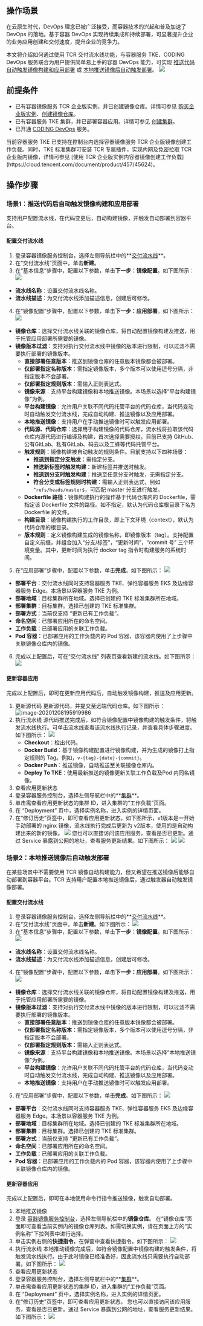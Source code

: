 ## 操作场景 
在云原生时代，DevOps 理念已被广泛接受，而容器技术的兴起和普及加速了 DevOps 的落地。基于容器 DevOps 实现持续集成和持续部署，可显著提升企业的业务应用创建和交付速度，提升企业的竞争力。

本文将介绍如何通过使用 TCR 交付流水线功能，与容器服务 TKE、CODING DevOps 服务联合为用户提供简单易上手的容器 DevOps 能力，可实现 [推送代码自动触发镜像构建和应用部署](#scene1) 或 [本地推送镜像后自动触发部署](#scene2)。
![](https://main.qcloudimg.com/raw/543866ebfc5173c7cc51211131b84051.svg)

## 前提条件 

- 已有容器镜像服务 TCR 企业版实例，并已创建镜像仓库。详情可参见 [购买企业版实例](https://cloud.tencent.com/document/product/1141/51110)、[创建镜像仓库](https://cloud.tencent.com/document/product/1141/41811#.E5.88.9B.E5.BB.BA.E9.95.9C.E5.83.8F.E4.BB.93.E5.BA.93)。
- 已有容器服务 TKE 集群，并已部署容器应用。详情可参见 [创建集群](https://cloud.tencent.com/document/product/457/32189)。
- 已开通 [CODING DevOps](https://cloud.tencent.com/document/product/1115/37268) 服务。


<dx-alert infotype="explain" title="">
当前容器服务 TKE 已支持在控制台内选择容器镜像服务 TCR 企业版镜像创建工作负载。同时，TKE 标准集群可安装 TCR 专属插件，实现内网及免密拉取 TCR 企业版内镜像，详情可参见 [使用 TCR 企业版实例内容器镜像创建工作负载](https://cloud.tencent.com/document/product/457/45624)。
</dx-alert>





## 操作步骤
### 场景1：推送代码后自动触发镜像构建和应用部署[](id:scene1)
支持用户配置流水线，在代码变更后，自动构建镜像，并触发自动部署到容器平台。


#### 配置交付流水线
1. 登录容器镜像服务控制台，选择左侧导航栏中的**[交付流水线](https://console.cloud.tencent.com/tcr/pipeline)**。
2. 在“交付流水线”页面中，单击**新建**。
3. 在“基本信息”步骤中，配置以下参数，单击**下一步：镜像配置**。如下图所示： 
![](https://main.qcloudimg.com/raw/994c48cf95f48aaae61ac041325739c1.png)
 - **流水线名称**：设置交付流水线名称。
 - **流水线描述**：为交付流水线添加描述信息，创建后可修改。
4. 在“镜像配置”步骤中，配置以下参数，单击**下一步：应用部署**。如下图所示： 
![](https://main.qcloudimg.com/raw/d77d1956f9e250b2f85f4dec8f4fed64.png)
 - **镜像仓库**：选择交付流水线关联的镜像仓库，将自动配置镜像构建及推送，用于托管应用部署所需要的镜像。
 - **镜像版本过滤**：支持对执行交付流水线中镜像的版本进行限制，可以过滤不需要执行部署的镜像版本。
    - **直接部署任意版本**：推送到镜像仓库的任意版本镜像都会被部署。
    - **仅部署指定名称版本**：需指定镜像版本，多个版本可以使用逗号分隔，非指定版本不会部署。
    - **仅部署指定规则版本**：需输入正则表达式。
   - **镜像来源**：支持平台构建镜像和本地推送镜像。本场景以选择“平台构建镜像”为例。
    - **平台构建镜像**：允许用户关联不同代码托管平台的代码仓库，当代码变动时自动触发交付流水线，完成自动构建、推送镜像以及应用部署。
    - **本地推送镜像**：支持用户在手动推送镜像时可以触发应用部署。
   - **代码源、代码仓库**：选择用于构建镜像的代码仓库，流水线将拉取该代码仓库内源代码进行编译及构建，首次选择需要授权。目前已支持 GitHub、公有GitLab、私有GitLab、码云以及工蜂等代码托管平台。
   - **触发规则**：镜像构建被自动触发的规则条件。目前支持以下四种场景：
     - **推送到指定分支触发**：需指定分支。
     - **推送新标签时触发构建**：新建标签并推送时触发。
     - **推送到分支时触发构建**：推送至任意分支时触发，无需指定分支。
     - **符合分支或标签规则时构建**：需输入正则表达式，例如 `^refs/heads/master$`，可匹配 master 分支进行触发。
   - **Dockerfile 路径**：镜像构建执行的操作基于代码仓库内的 Dockerfile，需指定该 Dockerfile 文件的路径。如不指定，默认为代码仓库根目录下名为 Dockerfile 的文件。
   - **构建目录**：镜像构建执行的工作目录，即上下文环境（context），默认为代码仓库的根目录。
   - **版本规则**：定义镜像构建生成的镜像名称，即镜像版本（tag）。支持配置自定义前缀，并组合加入“分支/标签”，“更新时间”，“commit 号” 三个环境变量。其中，更新时间为执行 docker tag 指令时构建服务的系统时间。
5. 在“应用部署”步骤中，配置以下参数，单击**完成**。如下图所示： 
![](https://main.qcloudimg.com/raw/7a23d8fb99c88ca9b82bc045a6423a35.png)
 - **部署平台**：交付流水线同时支持容器服务 TKE、弹性容器服务 EKS 及边缘容器服务 Edge。本场景以容器服务 TKE 为例。
 - **部署地域**：目标集群所在地域。选择已创建的 TKE 标准集群所在地域。
 - **部署集群**：目标集群。选择已创建的 TKE 标准集群。
 - **部署方式**：当前仅支持 “更新已有工作负载”。
 - **命名空间**：已部署应用所在的命名空间。
 - **工作负载**：已部署应用的关联工作负载。
 - **Pod 容器**：已部署应用的工作负载内的 Pod 容器，该容器内使用了上步骤中关联镜像仓库内的镜像。
6. 完成以上配置后，可在“交付流水线” 列表页查看新建的流水线。如下图所示： 
![](https://main.qcloudimg.com/raw/ed2bc5c31454f44afb7ac37b246ac903.png)

#### 更新容器应用
完成以上配置后，即可在更新应用代码后，自动触发镜像构建，推送及应用更新。
1. 更新源代码
   更新源代码，并提交至远端代码仓库。如下图所示： 
![image-20201208195919986](https://main.qcloudimg.com/raw/00d42c83c07c15d48c090e5ec71107b9.png)
2. 执行流水线
源代码推送完成后，如符合镜像配置中镜像构建的触发条件，将触发流水线执行。可单击流水线查看该流水线执行记录，并查看具体步骤进度。如下图所示： 
![](https://main.qcloudimg.com/raw/69ccdab00f32abc36f9a7906f3ce333c.png)
   - **Checkout**：检出代码。
   - **Docker Build**：基于镜像构建配置进行镜像构建，并为生成的镜像打上指定规则的 Tag。例如，`v-{tag}-{date}-{commit}`。
   - **Docker Push**：推送镜像，自动推送至关联镜像仓库内。
   - **Deploy To TKE**：使用最新推送的镜像更新关联工作负载及Pod 内同名镜像。
3. 查看应用更新状态
 1. 登录容器服务控制台，选择左侧导航栏中的**[集群](https://console.cloud.tencent.com/tke2/cluster?rid=1)**。
 2. 单击需查看应用更新状态的集群 ID，进入集群的“工作负载”页面。
 3. 在 “Deployment” 页中，选择实例名称，进入实例的详情页面。
 4. 在“修订历史”页签中，即可查看应用更新状态。如下图所示，v1版本是一开始手动部署的 nginx 镜像，流水线执行完成后更新为 v2版本，使用的是自动构建出来的新的镜像。
![](https://main.qcloudimg.com/raw/9b174a4f87f7fd07bb7c43788e09a72e.png)
   您也可以直接访问该应用服务，查看是否已更新。通过 Service 暴露到公网的地址，查看服务更新结果。如下图所示： 
![](https://main.qcloudimg.com/raw/0edacd55b74c095e1c4b03c1aab8085c.png)
![](https://main.qcloudimg.com/raw/68ce344fb423c4f43e43d8e9ffae3890.png)


### 场景2：本地推送镜像后自动触发部署[](id:scene2)
在某些场景中不需要使用 TCR 镜像自动构建能力，但又希望在推送镜像后能够自动部署到容器平台。TCR 支持用户配置本地推送镜像后，通过触发器自动触发镜像部署。

#### 配置交付流水线
1. 登录容器镜像服务控制台，选择左侧导航栏中的**[交付流水线](https://console.cloud.tencent.com/tcr/pipeline)**。
2. 在“交付流水线”页面中，单击**新建**。如下图所示： 
![](https://main.qcloudimg.com/raw/44bb72abb2fdbcfb9c81c67b268102c7.png)
3. 在“基本信息”步骤中，配置以下参数，单击**下一步：镜像配置**。如下图所示： 
![](https://main.qcloudimg.com/raw/994c48cf95f48aaae61ac041325739c1.png)
 - **流水线名称**：设置交付流水线名称。
 - **流水线描述**：为交付流水线添加描述信息，创建后可修改。
4. 在“镜像配置”步骤中，配置以下参数，单击**下一步：应用部署**。如下图所示： 
![](https://main.qcloudimg.com/raw/4cd99b017437abd55035ead249ee6da2.png)
 - **镜像仓库**：选择交付流水线关联的镜像仓库，将自动配置镜像构建及推送，用于托管应用部署所需要的镜像。
 - **镜像版本过滤**：支持对执行交付流水线中镜像的版本进行限制，可以过滤不需要执行部署的镜像版本。
    - **直接部署任意版本**：推送到镜像仓库的任意版本镜像都会被部署。
    - **仅部署指定名称版本**：需指定镜像版本，多个版本可以使用逗号分隔，非指定版本不会部署。
    - **仅部署指定规则版本**：需输入正则表达式。
   - **镜像来源**：支持平台构建镜像和本地推送镜像。本场景以选择“本地推送镜像”为例。
    - **平台构建镜像**：允许用户关联不同代码托管平台的代码仓库，当代码变动时自动触发交付流水线，完成自动构建、推送镜像以及应用部署。
    - **本地推送镜像**：支持用户在手动推送镜像时可以触发应用部署。
5. 在“应用部署”步骤中，配置以下参数，单击**完成**。如下图所示： 
![](https://main.qcloudimg.com/raw/7a23d8fb99c88ca9b82bc045a6423a35.png)
 - **部署平台**：交付流水线同时支持容器服务 TKE、弹性容器服务 EKS 及边缘容器服务 Edge。本场景以容器服务 TKE 为例。
 - **部署地域**：目标集群所在地域。选择已创建的 TKE 标准集群所在地域。
 - **部署集群**：目标集群。选择已创建的 TKE 标准集群。
 - **部署方式**：当前仅支持 “更新已有工作负载”。
 - **命名空间**：已部署应用所在的命名空间。
 - **工作负载**：已部署应用的关联工作负载。
 - **Pod 容器**：已部署应用的工作负载内的 Pod 容器，该容器内使用了上步骤中关联镜像仓库内的镜像。



#### 更新容器应用
完成以上配置后，即可在本地使用命令行指令推送镜像，触发自动部署。

1. 本地推送镜像
  1. 登录 [容器镜像服务控制台](https://console.cloud.tencent.com/tcr)，选择左侧导航栏中的**镜像仓库**。
在“镜像仓库”页面即可查看当前实例内的镜像仓库列表。如需切换实例，请在页面上方的“实例名称”下拉列表中进行选择。    
  2. 单击实例右侧的**快捷指令**，在弹窗中查看快捷指令。如下图所示： 
![](https://main.qcloudimg.com/raw/8433adf4be92ecc497e1b73f0216922b.png)
2. 执行流水线
   本地推动镜像完成后，如符合镜像配置中镜像构建的触发条件，将触发流水线执行。由于此时镜像已经准备好，因此流水线只需要执行自动部署。如下图所示： 
![](https://main.qcloudimg.com/raw/9ff5a4328ddf49ea55f81a7ba6d45a41.png)
3. 查看应用更新状态
  1. 登录容器服务控制台，选择左侧导航栏中的**[集群](https://console.cloud.tencent.com/tke2/cluster?rid=1)**。
  2. 单击需查看应用更新状态的集群 ID，进入集群的“工作负载”页面。
  3. 在 “Deployment” 页中，选择实例名称，进入实例的详情页面。
  4. 在“修订历史”页签中，即可查看应用更新状态。
   您也可以直接访问该应用服务，查看是否已更新。通过 Service 暴露到公网的地址，查看服务更新结果。如下图所示： 
![](https://main.qcloudimg.com/raw/79a4532e72b2e6245c142177148970a9.png)

   
